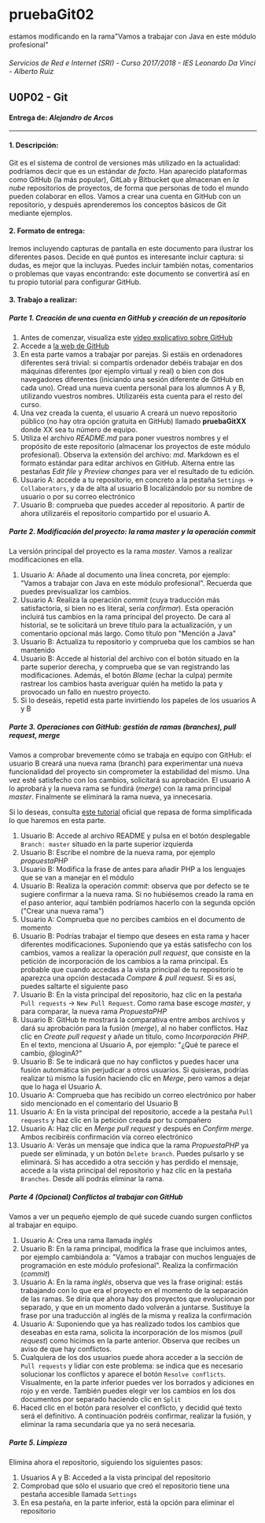 # pruebaGit02
estamos modificando en la rama"Vamos a trabajar con Java en este módulo profesional"
###### *Servicios de Red e Internet (SRI) - Curso 2017/2018 - IES Leonardo Da Vinci - Alberto Ruiz*

## U0P02 - Git

#### Entrega de: *Alejandro de Arcos*

------

#### 1. Descripción:

Git es el sistema de control de versiones más utilizado en la actualidad: podríamos decir que es un estándar *de facto*. Han aparecido plataformas como GitHub (la más popular), GitLab y Bitbucket que almacenan en *la nube* repositorios de proyectos, de forma que personas de todo el mundo pueden colaborar en ellos. Vamos a crear una cuenta en GitHub con un repositorio, y después aprenderemos los conceptos básicos de Git mediante ejemplos.

#### 2. Formato de entrega:

Iremos incluyendo capturas de pantalla en este documento para ilustrar los diferentes pasos. Decide en qué puntos es interesante incluir captura: si dudas, es mejor que la incluyas. Puedes incluir también notas, comentarios o problemas que vayas encontrando: este documento se convertirá así en tu propio tutorial para configurar GitHub.

#### 3. Trabajo a realizar:

##### Parte 1. Creación de una cuenta en GitHub y creación de un repositorio

1. Antes de comenzar, visualiza este [vídeo explicativo sobre GitHub](https://www.youtube.com/watch?v=w3jLJU7DT5E)
2. Accede a [la web de GitHub](https://github.com/)
3. En esta parte vamos a trabajar por parejas. Si estáis en ordenadores diferentes será trivial: si compartís ordenador debéis trabajar en dos máquinas diferentes (por ejemplo virtual y real) o bien con dos navegadores diferentes (iniciando una sesión diferente de GitHub en cada uno). Cread una nueva cuenta personal para los alumnos A y B, utilizando vuestros nombres. Utilizaréis esta cuenta para el resto del curso. 
4. Una vez creada la cuenta, el usuario A creará un nuevo repositorio público (no hay otra opción gratuita en GitHub) llamado **pruebaGitXX** donde XX sea tu número de equipo.
5. Utiliza el archivo *README.md* para poner vuestros nombres y el propósito de este repositorio (almacenar los proyectos de este módulo profesional). Observa la extensión del archivo: *md*. Markdown es el formato estándar para editar archivos en  GitHub. Alterna entre las pestañas *Edit file* y *Preview changes* para ver el resultado de tu edición.
6. Usuario A: accede a tu repositorio, en concreto a la pestaña `Settings` → `Collaborators`, y da de alta al usuario B localizándolo por su nombre de usuario o por su correo electrónico
7. Usuario B: comprueba que puedes acceder al repositorio. A partir de ahora utilizaréis el repositorio compartido por el usuario A.

##### Parte 2. Modificación del proyecto: la rama *master* y la operación *commit*

La versión principal del proyecto es la rama *master*. Vamos a realizar modificaciones en ella.

1. Usuario A: Añade al documento una línea concreta, por ejemplo: "Vamos a trabajar con Java en este módulo profesional". Recuerda que puedes previsualizar los cambios.
2. Usuario A:  Realiza la operación *commit* (cuya traducción más satisfactoria, si bien no es literal, sería *confirmar*). Esta operación incluirá tus cambios en la rama principal del proyecto. De cara al historial, se te solicitará un breve título para la actualización, y un comentario opcional más largo. Como título pon "Mención a Java"
3. Usuario B: Actualiza tu repositorio y comprueba que los cambios se han mantenido
4. Usuario B: Accede al historial del archivo con el botón situado en la parte superior derecha, y comprueba que se van registrando las modificaciones. Además, el botón *Blame* (echar la culpa) permite rastrear los cambios hasta averiguar quién ha metido la pata y provocado un fallo en nuestro proyecto.
5. Si lo deseáis, repetid esta parte invirtiendo los papeles de los usuarios A y B

##### Parte 3. Operaciones con GitHub: gestión de ramas (*branches*), *pull request*, *merge*

Vamos a comprobar brevemente cómo se trabaja en equipo con GitHub: el usuario B creará una nueva rama (branch) para experimentar una nueva funcionalidad del proyecto sin comprometer la estabilidad del mismo. Una vez esté satisfecho con los cambios, solicitará su aprobación. El usuario A lo aprobará y la nueva rama se fundirá (*merge*) con la rama principal *master*. Finalmente se eliminará la rama nueva, ya innecesaria.

Si lo deseas, consulta [este tutorial](https://guides.github.com/activities/hello-world/) oficial que repasa de forma simplificada lo que haremos en esta parte.

1. Usuario B: Accede al archivo README y pulsa en el botón desplegable `Branch: master` situado en la parte superior izquierda
2. Usuario B: Escribe el nombre de la nueva rama, por ejemplo *propuestaPHP*
3. Usuario B: Modifica la frase de antes para añadir PHP a los lenguajes que se van a manejar en el módulo
4. Usuario B: Realiza la operación *commit*: observa que por defecto se te sugiere confirmar a la nueva rama. Si no hubiésemos creado la rama en el paso anterior, aquí también podríamos hacerlo con la segunda opción ("Crear una nueva rama")
5. Usuario A: Comprueba que no percibes cambios en el documento de momento
6. Usuario B: Podrías trabajar el tiempo que desees en esta rama y hacer diferentes modificaciones. Suponiendo que ya estás satisfecho con los cambios, vamos a realizar la operación *pull request*, que consiste en la petición de incorporación de los cambios a la rama principal. Es probable que cuando accedas a la vista principal de tu repositorio te aparezca una opción destacada *Compare & pull request*. Si es así, puedes saltarte el siguiente paso
7. Usuario B: En la vista principal del repositorio, haz clic en la pestaña `Pull requests` → `New Pull Request`. Como rama base escoge *master*, y para comparar, la nueva rama *PropuestaPHP*
8. Usuario B: GitHub te mostrará la comparativa entre ambos archivos y dará su aprobación para la fusión (*merge*), al no haber conflictos. Haz clic en *Create pull request* y añade un título, como *Incorporación PHP*. En el texto, menciona al Usuario A, por ejemplo: "¿Qué te parece el cambio, @loginA?"
9. Usuario B: Se te indicará que no hay conflictos y puedes hacer una fusión automática sin perjudicar a otros usuarios. Si quisieras, podrías realizar tú mismo la fusión haciendo clic en *Merge*, pero vamos a dejar que lo haga el Usuario A.
10. Usuario A: Comprueba que has recibido un correo electrónico por haber sido mencionado en el comentario del Usuario B
11. Usuario A: En la vista principal del repositorio, accede a la pestaña `Pull requests` y haz clic en la petición creada por tu compañero
12. Usuario A: Haz clic en *Merge pull request* y después en *Confirm merge*. Ambos recibiréis confirmación vía correo electrónico
13. Usuario A: Verás un mensaje que indica que la rama *PropuestaPHP* ya puede ser eliminada, y un botón `Delete branch`. Puedes pulsarlo y se eliminará. Si has accedido a otra sección y has perdido el mensaje, accede a la vista principal del repositorio y haz clic en la pestaña `Branches`. Desde allí podrás eliminar la rama.

##### Parte 4 (Opcional) Conflictos al trabajar con GitHub

Vamos a ver un pequeño ejemplo de qué sucede cuando surgen conflictos al trabajar en equipo.

1. Usuario A: Crea una rama llamada *inglés*
2. Usuario B: En la rama principal, modifica la frase que incluimos antes, por ejemplo cambiándola a: "Vamos a trabajar con muchos lenguajes de programación en este módulo profesional". Realiza la confirmación (*commit*)
3. Usuario A: En la rama *inglés*, observa que ves la frase original: estás trabajando con lo que era el proyecto en el momento de la separación de las ramas. Se diría que ahora hay dos proyectos que evolucionan por separado, y que en un momento dado volverán a juntarse. Sustituye la frase por una traducción al inglés de la misma y realiza la confirmación
4. Usuario A: Suponiendo que ya has realizado todos los cambios que deseabas en esta rama, solicita la incorporación de los mismos (*pull request*) como hicimos en la parte anterior. Observa que recibes un aviso de que hay conflictos.
5. Cualquiera de los dos usuarios puede ahora acceder a la sección de `Pull requests` y lidiar con este problema: se indica que es necesario solucionar los conflictos y aparece el botón `Resolve conflicts`. Visualmente, en la parte inferior puedes ver los borrados y adiciones en rojo y en verde. También puedes elegir ver los cambios en los dos documentos por separado haciendo clic en `Split`
6. Haced clic en el botón para resolver el conflicto, y decidid qué texto será el definitivo. A continuación podréis confirmar, realizar la fusión, y eliminar la rama secundaria que ya no será necesaria.

##### Parte 5. Limpieza

Elimina ahora el repositorio, siguiendo los siguientes pasos:

1. Usuarios A y B: Acceded a la vista principal del repositorio
2. Comprobad que sólo el usuario que creó el repositorio tiene una pestaña accesible llamada `Settings`
3. En esa pestaña, en la parte inferior, está la opción para eliminar el repositorio
